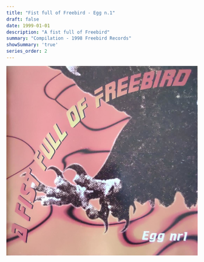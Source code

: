 ```yaml
---
title: "Fist full of Freebird - Egg n.1"
draft: false
date: 1999-01-01
description: "A fist full of Freebird"
summary: "Compilation - 1998 Freebird Records"
showSummary: 'true'
series_order: 2
---
```


<!-- TODO: Il link funziona ma è la lente -->
![Album cover](featured.jpg)

